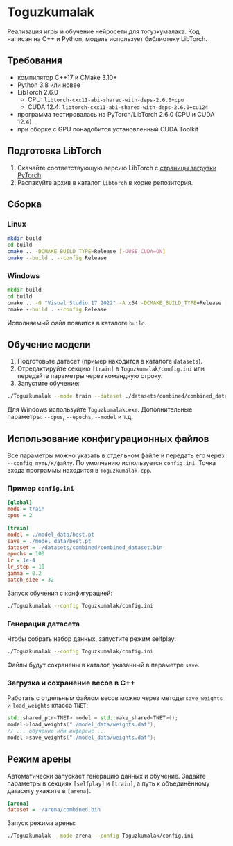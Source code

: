 # Toguzkumalak

Реализация игры и обучение нейросети для тогузкумалака. Код написан на C++ и Python, модель использует библиотеку LibTorch.

## Требования
- компилятор C++17 и CMake 3.10+
- Python 3.8 или новее
- LibTorch 2.6.0
  - CPU: `libtorch-cxx11-abi-shared-with-deps-2.6.0+cpu`
  - CUDA 12.4: `libtorch-cxx11-abi-shared-with-deps-2.6.0+cu124`
- программа тестировалась на PyTorch/LibTorch 2.6.0 (CPU и CUDA 12.4)
- при сборке с GPU понадобится установленный CUDA Toolkit

## Подготовка LibTorch
1. Скачайте соответствующую версию LibTorch с [страницы загрузки PyTorch](https://pytorch.org/get-started/locally/).
2. Распакуйте архив в каталог `libtorch` в корне репозитория.

## Сборка
### Linux
```bash
mkdir build
cd build
cmake .. -DCMAKE_BUILD_TYPE=Release [-DUSE_CUDA=ON]
cmake --build . --config Release
```

### Windows
```bat
mkdir build
cd build
cmake .. -G "Visual Studio 17 2022" -A x64 -DCMAKE_BUILD_TYPE=Release [-DUSE_CUDA=ON]
cmake --build . --config Release
```
Исполняемый файл появится в каталоге `build`.

## Обучение модели
1. Подготовьте датасет (пример находится в каталоге `datasets`).
2. Отредактируйте секцию `[train]` в `Toguzkumalak/config.ini` или передайте параметры через командную строку.
3. Запустите обучение:
```bash
./Toguzkumalak --mode train --dataset ./datasets/combined/combined_dataset.bin
```
Для Windows используйте `Toguzkumalak.exe`. Дополнительные параметры: `--cpus`, `--epochs`, `--model` и т.д.

## Использование конфигурационных файлов
Все параметры можно указать в отдельном файле и передать его через `--config путь/к/файлу`.
По умолчанию используется `config.ini`. Точка входа программы находится в `Toguzkumalak.cpp`.

### Пример `config.ini`
```ini
[global]
mode = train
cpus = 2

[train]
model = ./model_data/best.pt
save = ./model_data/best.pt
dataset = ./datasets/combined/combined_dataset.bin
epochs = 100
lr = 1e-4
lr_step = 10
gamma = 0.2
batch_size = 32
```

Запуск обучения с конфигурацией:

```bash
./Toguzkumalak --config Toguzkumalak/config.ini
```

### Генерация датасета
Чтобы собрать набор данных, запустите режим selfplay:

```bash
./Toguzkumalak --config Toguzkumalak/config.ini
```
Файлы будут сохранены в каталог, указанный в параметре `save`.

### Загрузка и сохранение весов в C++
Работать с отдельным файлом весов можно через методы `save_weights` и `load_weights` класса `TNET`:

```cpp
std::shared_ptr<TNET> model = std::make_shared<TNET>();
model->load_weights("./model_data/weights.dat");
// ... обучение или инференс ...
model->save_weights("./model_data/weights.dat");
```

## Режим арены
Автоматически запускает генерацию данных и обучение. Задайте параметры в секциях
`[selfplay]` и `[train]`, а путь к объединённому датасету укажите в `[arena]`.

```ini
[arena]
dataset = ./arena/combined.bin
```

Запуск режима арены:

```bash
./Toguzkumalak --mode arena --config Toguzkumalak/config.ini
```
